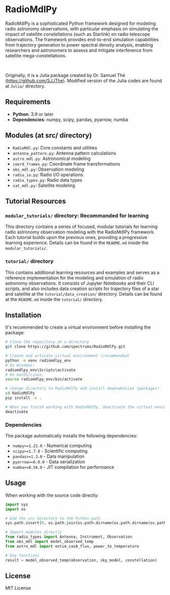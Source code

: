 # RadioMdlPy

RadioMdlPy is a sophisticated Python framework designed for modeling radio astronomy observations, with particular emphasis on simulating the impact of satellite constellations (such as Starlink) on radio telescope observations. The framework provides end-to-end simulation capabilities from trajectory generation to power spectral density analysis, enabling researchers and astronomers to assess and mitigate interference from satellite mega-constellations.

<br />

Originally, it is a Julia package created by Dr. Samuel Thé (https://github.com/SJJThe). Modified version of the Julia codes are found at `Julia/` directory.

## Requirements

- **Python**: 3.9 or later
- **Dependencies**: numpy, scipy, pandas, pyarrow, numba

## Modules (at src/ directory)

- `RadioMdl.py`: Core constants and utilities
- `antenna_pattern.py`: Antenna pattern calculations
- `astro_mdl.py`: Astronomical modeling
- `coord_frames.py`: Coordinate frame transformations
- `obs_mdl.py`: Observation modeling
- `radio_io.py`: Radio I/O operations
- `radio_types.py`: Radio data types
- `sat_mdl.py`: Satellite modeling

## Tutorial Resources

### `modular_tutorials/` directory: Recommanded for learning

This directory contains a series of focused, modular tutorials for learning radio astronomy observation modeling with the RadioMdlPy framework. Each tutorial builds upon the previous ones, providing a progressive learning experience. Details can be found in the `README.md` inside the `modular_tutorials/`.

### `tutorial/` directory

This contains additional learning resources and examples and serves as a reference implementation for the modeling and simulation of radio astronomy observations. It consists of Jupyter Notebooks and their CLI scripts, and also includes data creation scripts for trajectory files of a star and satellite at the `tutorial/data_creation/` directory. Details can be found at the `README.md` inside the `tutorial/` directory.

## Installation

It's recommended to create a virtual environment before installing the package:

```bash
# Clone the repository at a directory
git clone https://github.com/spectrumx/RadioMdlPy.git

# Create and activate virtual environment (recommended)
python -m venv radiomdlpy_env
# On Windows:
radiomdlpy_env\Scripts\activate
# On macOS/Linux:
source radiomdlpy_env/bin/activate

# change directory to RadioMdlPy and install dependencies (packages)
cd RadioMdlPy
pip install -e .

# When you finish working with RadioMdlPy, deactivate the virtual environment
deactivate
```

### Dependencies

The package automatically installs the following dependencies:
- `numpy>=1.21.0` - Numerical computing
- `scipy>=1.7.0` - Scientific computing
- `pandas>=1.3.0` - Data manipulation
- `pyarrow>=6.0.0` - Data serialization
- `numba>=0.56.0` - JIT compilation for performance

## Usage

When working with the source code directly:

```python
import sys
import os

# Add the src directory to the Python path
sys.path.insert(0, os.path.join(os.path.dirname(os.path.dirname(os.path.abspath(__file__))), 'src'))

# Import modules directly
from radio_types import Antenna, Instrument, Observation
from obs_mdl import model_observed_temp
from astro_mdl import estim_casA_flux, power_to_temperature

# Use functions
result = model_observed_temp(observation, sky_model, constellation)
```

## License

MIT License